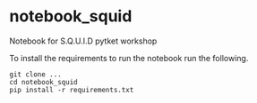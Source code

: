 # notebook_squid
Notebook for S.Q.U.I.D pytket workshop

To install the requirements to run the notebook run the following.

```
git clone ...
cd notebook_squid
pip install -r requirements.txt
```
